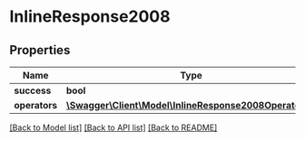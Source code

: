 # InlineResponse2008

## Properties
Name | Type | Description | Notes
------------ | ------------- | ------------- | -------------
**success** | **bool** |  | [optional] 
**operators** | [**\Swagger\Client\Model\InlineResponse2008Operators[]**](InlineResponse2008Operators.md) |  | [optional] 

[[Back to Model list]](../../README.md#documentation-for-models) [[Back to API list]](../../README.md#documentation-for-api-endpoints) [[Back to README]](../../README.md)

